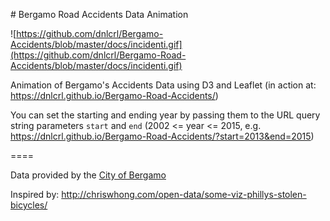 # Bergamo Road Accidents Data Animation

![https://github.com/dnlcrl/Bergamo-Accidents/blob/master/docs/incidenti.gif](https://github.com/dnlcrl/Bergamo-Road-Accidents/blob/master/docs/incidenti.gif)

Animation of Bergamo's Accidents Data using D3 and Leaflet (in action at: https://dnlcrl.github.io/Bergamo-Road-Accidents/)

You can set the starting and ending year by passing them to the URL query string parameters ```start``` and ```end``` (2002 <= year <= 2015, e.g. https://dnlcrl.github.io/Bergamo-Road-Accidents/?start=2013&end=2015)

====

Data provided by the [City of Bergamo](https://www.dati.lombardia.it/Mobilit-e-trasporti/Comune-Bergamo-Incidenti-stradali/hds3-pqjq)

Inspired by: http://chriswhong.com/open-data/some-viz-phillys-stolen-bicycles/
